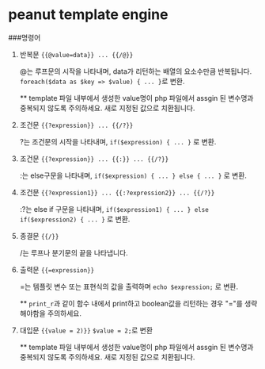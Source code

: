 peanut template engine
===========


###명령어

1. 반복문 `{{@value=data}} ... {{/@}}`

	@는 루프문의 시작을 나타내며,
	data가 리턴하는 배열의 요소수만큼 반복됩니다.
	`foreach($data as $key => $value) { ... }`로 변환.

	** template 파일 내부에서 생성한 value명이 php 파일에서 assgin 된 변수명과 중복되지 않도록 주의하세요.
	새로 지정된 값으로 치환됩니다.


2. 조건문 `{{?expression}} ... {{/?}}`

	?는 조건문의 시작을 나타내며,
	`if($expression) { ... }` 로 변환.


3. 조건문 `{{?expression}} ... {{:}} ... {{/?}}`

	:는 else구문을 나타내며,
	`if($expression) { ... } else { ... }` 로 변환.


4. 조건문 `{{?expression1}} ... {{:?expression2}} ... {{/?}}`

	:?는 else if 구문을 나타내며,
	`if($expression1) { ... } else if($expression2) { ... }` 로 변환.


5. 종결문 `{{/}}`

	/는 루프나 분기문의 끝을 나타냅니다.


6. 출력문 `{{=expression}}`

	=는 템플릿 변수 또는 표현식의 값을 출력하며 `echo $expression;` 로 변환.

	** `print_r`과 같이 함수 내에서 print하고 boolean값을 리턴하는 경우 "="를 생략해야함을 주의하세요.

7. 대입문 `{{value = 2)}}`
	`$value = 2;`로 변환

	** template 파일 내부에서 생성한 value명이 php 파일에서 assgin 된 변수명과 중복되지 않도록 주의하세요.
	새로 지정된 값으로 치환됩니다.
